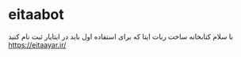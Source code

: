 # eitaabot
با سلام کتابخانه ساخت ربات ایتا که برای استفاده اول باید در ایتایار ثبت نام کنید https://eitaayar.ir/
